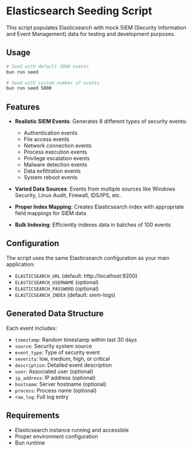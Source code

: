# Elasticsearch Seeding Script

This script populates Elasticsearch with mock SIEM (Security Information and Event Management) data for testing and development purposes.

## Usage

```bash
# Seed with default 1000 events
bun run seed

# Seed with custom number of events
bun run seed 5000
```

## Features

- **Realistic SIEM Events**: Generates 8 different types of security events:

  - Authentication events
  - File access events
  - Network connection events
  - Process execution events
  - Privilege escalation events
  - Malware detection events
  - Data exfiltration events
  - System reboot events

- **Varied Data Sources**: Events from multiple sources like Windows Security, Linux Audit, Firewall, IDS/IPS, etc.

- **Proper Index Mapping**: Creates Elasticsearch index with appropriate field mappings for SIEM data

- **Bulk Indexing**: Efficiently indexes data in batches of 100 events

## Configuration

The script uses the same Elasticsearch configuration as your main application:

- `ELASTICSEARCH_URL` (default: http://localhost:9200)
- `ELASTICSEARCH_USERNAME` (optional)
- `ELASTICSEARCH_PASSWORD` (optional)
- `ELASTICSEARCH_INDEX` (default: siem-logs)

## Generated Data Structure

Each event includes:

- `timestamp`: Random timestamp within last 30 days
- `source`: Security system source
- `event_type`: Type of security event
- `severity`: low, medium, high, or critical
- `description`: Detailed event description
- `user`: Associated user (optional)
- `ip_address`: IP address (optional)
- `hostname`: Server hostname (optional)
- `process`: Process name (optional)
- `raw_log`: Full log entry

## Requirements

- Elasticsearch instance running and accessible
- Proper environment configuration
- Bun runtime
